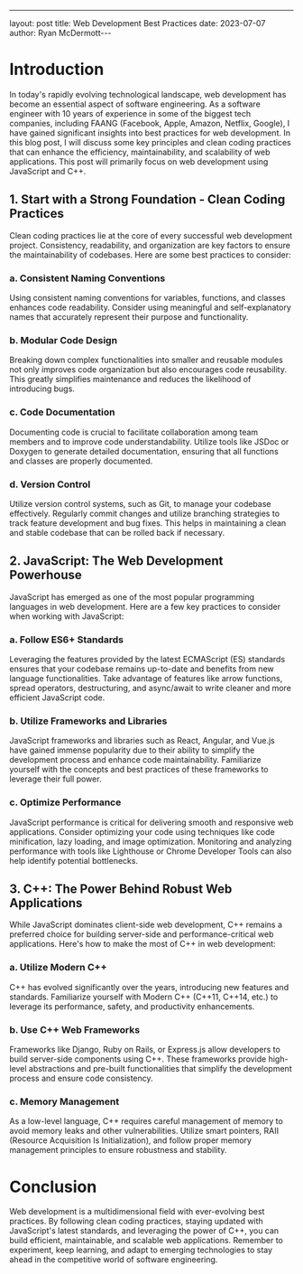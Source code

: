 ---
layout: post
title: Web Development Best Practices
date: 2023-07-07
author: Ryan McDermott---
# Introduction

In today's rapidly evolving technological landscape, web development has become an essential aspect of software engineering. As a software engineer with 10 years of experience in some of the biggest tech companies, including FAANG (Facebook, Apple, Amazon, Netflix, Google), I have gained significant insights into best practices for web development. In this blog post, I will discuss some key principles and clean coding practices that can enhance the efficiency, maintainability, and scalability of web applications. This post will primarily focus on web development using JavaScript and C++.

## 1. Start with a Strong Foundation - Clean Coding Practices

Clean coding practices lie at the core of every successful web development project. Consistency, readability, and organization are key factors to ensure the maintainability of codebases. Here are some best practices to consider:

### a. Consistent Naming Conventions
Using consistent naming conventions for variables, functions, and classes enhances code readability. Consider using meaningful and self-explanatory names that accurately represent their purpose and functionality.

### b. Modular Code Design
Breaking down complex functionalities into smaller and reusable modules not only improves code organization but also encourages code reusability. This greatly simplifies maintenance and reduces the likelihood of introducing bugs.

### c. Code Documentation
Documenting code is crucial to facilitate collaboration among team members and to improve code understandability. Utilize tools like JSDoc or Doxygen to generate detailed documentation, ensuring that all functions and classes are properly documented.

### d. Version Control
Utilize version control systems, such as Git, to manage your codebase effectively. Regularly commit changes and utilize branching strategies to track feature development and bug fixes. This helps in maintaining a clean and stable codebase that can be rolled back if necessary.

## 2. JavaScript: The Web Development Powerhouse

JavaScript has emerged as one of the most popular programming languages in web development. Here are a few key practices to consider when working with JavaScript:

### a. Follow ES6+ Standards
Leveraging the features provided by the latest ECMAScript (ES) standards ensures that your codebase remains up-to-date and benefits from new language functionalities. Take advantage of features like arrow functions, spread operators, destructuring, and async/await to write cleaner and more efficient JavaScript code.

### b. Utilize Frameworks and Libraries
JavaScript frameworks and libraries such as React, Angular, and Vue.js have gained immense popularity due to their ability to simplify the development process and enhance code maintainability. Familiarize yourself with the concepts and best practices of these frameworks to leverage their full power.

### c. Optimize Performance
JavaScript performance is critical for delivering smooth and responsive web applications. Consider optimizing your code using techniques like code minification, lazy loading, and image optimization. Monitoring and analyzing performance with tools like Lighthouse or Chrome Developer Tools can also help identify potential bottlenecks.

## 3. C++: The Power Behind Robust Web Applications

While JavaScript dominates client-side web development, C++ remains a preferred choice for building server-side and performance-critical web applications. Here's how to make the most of C++ in web development:

### a. Utilize Modern C++
C++ has evolved significantly over the years, introducing new features and standards. Familiarize yourself with Modern C++ (C++11, C++14, etc.) to leverage its performance, safety, and productivity enhancements.

### b. Use C++ Web Frameworks
Frameworks like Django, Ruby on Rails, or Express.js allow developers to build server-side components using C++. These frameworks provide high-level abstractions and pre-built functionalities that simplify the development process and ensure code consistency.

### c. Memory Management
As a low-level language, C++ requires careful management of memory to avoid memory leaks and other vulnerabilities. Utilize smart pointers, RAII (Resource Acquisition Is Initialization), and follow proper memory management principles to ensure robustness and stability.

# Conclusion

Web development is a multidimensional field with ever-evolving best practices. By following clean coding practices, staying updated with JavaScript's latest standards, and leveraging the power of C++, you can build efficient, maintainable, and scalable web applications. Remember to experiment, keep learning, and adapt to emerging technologies to stay ahead in the competitive world of software engineering.